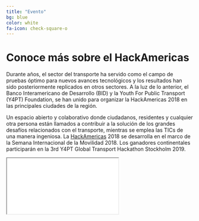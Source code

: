 ```yaml
---
title: "Evento"
bg: blue
color: white
fa-icon: check-square-o
---
```




# Conoce más sobre el HackAmericas




Durante años, el sector del transporte ha servido como el campo de pruebas óptimo para nuevos avances tecnológicos y los resultados han sido posteriormente replicados en otros sectores. A la luz de lo anterior, el Banco Interamericano de Desarrollo (BID) y la Youth For Public Transport (Y4PT) Foundation, se han unido para organizar la HackAmericas 2018 en las principales ciudades de la región. 

Un espacio abierto y colaborativo donde ciudadanos, residentes y cualquier otra persona están llamados a contribuir a la solución de los grandes desafíos relacionados con el transporte, mientras se emplea las TICs de una manera ingeniosa. La [HackAmericas](http://www.hackamericas.org) 2018 se desarrolla en el marco de la Semana Internacional de la Movilidad 2018. Los ganadores continentales participarán en la 3rd Y4PT Global Transport Hackathon Stockholm 2019.



<div class="icontain"><iframe src="//www.youtube.com/embed/STbse2hKzvE" allowfullscreen></iframe></div>

